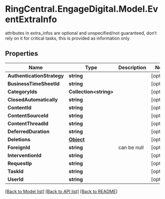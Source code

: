 # RingCentral.EngageDigital.Model.EventExtraInfo
attributes in extra_infos are optional and unspecified/not guaranteed, don’t rely on it for critical tasks, this is provided as information only
## Properties

Name | Type | Description | Notes
------------ | ------------- | ------------- | -------------
**AuthenticationStrategy** | **string** |  | [optional] 
**BusinessTimeSheetId** | **string** |  | [optional] 
**CategoryIds** | **Collection&lt;string&gt;** |  | [optional] 
**ClosedAutomatically** | **string** |  | [optional] 
**ContentId** | **string** |  | [optional] 
**ContentSourceId** | **string** |  | [optional] 
**ContentThreadId** | **string** |  | [optional] 
**DeferredDuration** | **string** |  | [optional] 
**Deletions** | [**Object**](.md) |  | [optional] 
**ForeignId** | **string** | can be null | [optional] 
**InterventionId** | **string** |  | [optional] 
**RequestIp** | **string** |  | [optional] 
**TaskId** | **string** |  | [optional] 
**UserId** | **string** |  | [optional] 

[[Back to Model list]](../README.md#documentation-for-models) [[Back to API list]](../README.md#documentation-for-api-endpoints) [[Back to README]](../README.md)

